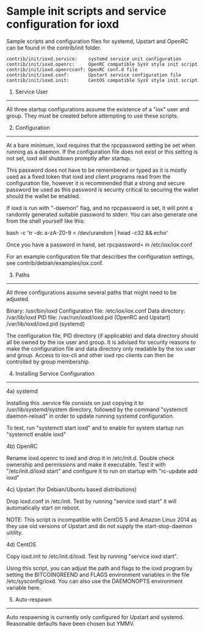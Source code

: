 Sample init scripts and service configuration for ioxd
==========================================================

Sample scripts and configuration files for systemd, Upstart and OpenRC
can be found in the contrib/init folder.

    contrib/init/ioxd.service:    systemd service unit configuration
    contrib/init/ioxd.openrc:     OpenRC compatible SysV style init script
    contrib/init/ioxd.openrcconf: OpenRC conf.d file
    contrib/init/ioxd.conf:       Upstart service configuration file
    contrib/init/ioxd.init:       CentOS compatible SysV style init script

1. Service User
---------------------------------

All three startup configurations assume the existence of a "iox" user
and group.  They must be created before attempting to use these scripts.

2. Configuration
---------------------------------

At a bare minimum, ioxd requires that the rpcpassword setting be set
when running as a daemon.  If the configuration file does not exist or this
setting is not set, ioxd will shutdown promptly after startup.

This password does not have to be remembered or typed as it is mostly used
as a fixed token that ioxd and client programs read from the configuration
file, however it is recommended that a strong and secure password be used
as this password is security critical to securing the wallet should the
wallet be enabled.

If ioxd is run with "-daemon" flag, and no rpcpassword is set, it will
print a randomly generated suitable password to stderr.  You can also
generate one from the shell yourself like this:

bash -c 'tr -dc a-zA-Z0-9 < /dev/urandom | head -c32 && echo'

Once you have a password in hand, set rpcpassword= in /etc/iox/iox.conf

For an example configuration file that describes the configuration settings,
see contrib/debian/examples/iox.conf.

3. Paths
---------------------------------

All three configurations assume several paths that might need to be adjusted.

Binary:              /usr/bin/ioxd
Configuration file:  /etc/iox/iox.conf
Data directory:      /var/lib/ioxd
PID file:            /var/run/ioxd/ioxd.pid (OpenRC and Upstart)
                     /var/lib/ioxd/ioxd.pid (systemd)

The configuration file, PID directory (if applicable) and data directory
should all be owned by the iox user and group.  It is advised for security
reasons to make the configuration file and data directory only readable by the
iox user and group.  Access to iox-cli and other ioxd rpc clients
can then be controlled by group membership.

4. Installing Service Configuration
-----------------------------------

4a) systemd

Installing this .service file consists on just copying it to
/usr/lib/systemd/system directory, followed by the command
"systemctl daemon-reload" in order to update running systemd configuration.

To test, run "systemctl start ioxd" and to enable for system startup run
"systemctl enable ioxd"

4b) OpenRC

Rename ioxd.openrc to ioxd and drop it in /etc/init.d.  Double
check ownership and permissions and make it executable.  Test it with
"/etc/init.d/ioxd start" and configure it to run on startup with
"rc-update add ioxd"

4c) Upstart (for Debian/Ubuntu based distributions)

Drop ioxd.conf in /etc/init.  Test by running "service ioxd start"
it will automatically start on reboot.

NOTE: This script is incompatible with CentOS 5 and Amazon Linux 2014 as they
use old versions of Upstart and do not supply the start-stop-daemon uitility.

4d) CentOS

Copy ioxd.init to /etc/init.d/ioxd. Test by running "service ioxd start".

Using this script, you can adjust the path and flags to the ioxd program by
setting the BITCOINGREEND and FLAGS environment variables in the file
/etc/sysconfig/ioxd. You can also use the DAEMONOPTS environment variable here.

5. Auto-respawn
-----------------------------------

Auto respawning is currently only configured for Upstart and systemd.
Reasonable defaults have been chosen but YMMV.
